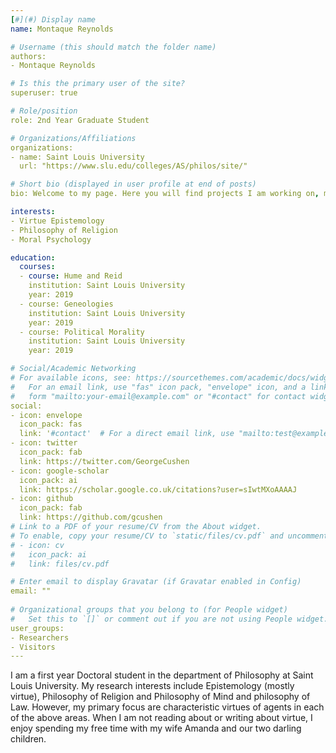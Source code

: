 ```yaml
---
[#](#) Display name
name: Montaque Reynolds

# Username (this should match the folder name)
authors:
- Montaque Reynolds

# Is this the primary user of the site?
superuser: true

# Role/position
role: 2nd Year Graduate Student

# Organizations/Affiliations
organizations:
- name: Saint Louis University
  url: "https://www.slu.edu/colleges/AS/philos/site/"

# Short bio (displayed in user profile at end of posts)
bio: Welcome to my page. Here you will find projects I am working on, musings and various other tidbits of procrastination.

interests:
- Virtue Epistemology
- Philosophy of Religion
- Moral Psychology

education:
  courses:
  - course: Hume and Reid
    institution: Saint Louis University
    year: 2019
  - course: Geneologies
    institution: Saint Louis University
    year: 2019
  - course: Political Morality
    institution: Saint Louis University
    year: 2019

# Social/Academic Networking
# For available icons, see: https://sourcethemes.com/academic/docs/widgets/#icons
#   For an email link, use "fas" icon pack, "envelope" icon, and a link in the
#   form "mailto:your-email@example.com" or "#contact" for contact widget.
social:
- icon: envelope
  icon_pack: fas
  link: '#contact'  # For a direct email link, use "mailto:test@example.org".
- icon: twitter
  icon_pack: fab
  link: https://twitter.com/GeorgeCushen
- icon: google-scholar
  icon_pack: ai
  link: https://scholar.google.co.uk/citations?user=sIwtMXoAAAAJ
- icon: github
  icon_pack: fab
  link: https://github.com/gcushen
# Link to a PDF of your resume/CV from the About widget.
# To enable, copy your resume/CV to `static/files/cv.pdf` and uncomment the lines below.  
# - icon: cv
#   icon_pack: ai
#   link: files/cv.pdf

# Enter email to display Gravatar (if Gravatar enabled in Config)
email: ""
  
# Organizational groups that you belong to (for People widget)
#   Set this to `[]` or comment out if you are not using People widget.  
user_groups:
- Researchers
- Visitors
---
```

I am a first year Doctoral student in the department of Philosophy at Saint Louis University. My research interests include Epistemology (mostly virtue), Philosophy of Religion and Philosophy of Mind and philosophy of Law. However, my primary focus are characteristic virtues of agents in each of the above areas. When I am not reading about or writing about virtue, I enjoy spending my free time with my wife Amanda and our two darling children.
 
